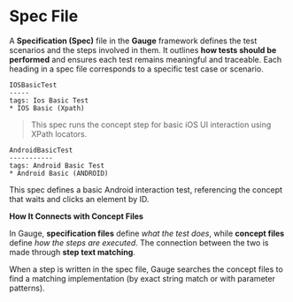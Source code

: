 # Spec File

A **Specification (Spec)** file in the **Gauge** framework defines the test scenarios and the steps involved in them. It outlines **how tests should be performed** and ensures each test remains meaningful and traceable. Each heading in a spec file corresponds to a specific test case or scenario.

```
IOSBasicTest
-----
tags: Ios Basic Test
* IOS Basic (Xpath)
```

> This spec runs the concept step for basic iOS UI interaction using XPath locators.

```
AndroidBasicTest
-----------
tags: Android Basic Test
* Android Basic (ANDROID)
```

This spec defines a basic Android interaction test, referencing the concept that waits and clicks an element by ID.

**How It Connects with Concept Files**

In Gauge, **specification files** define _what the test does_, while **concept files** define _how the steps are executed_. The connection between the two is made through **step text matching**.

When a step is written in the spec file, Gauge searches the concept files to find a matching implementation (by exact string match or with parameter patterns).
